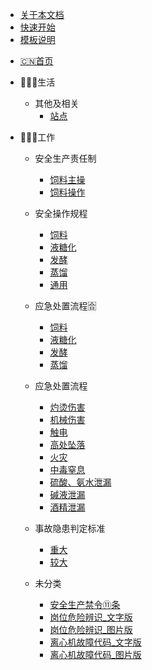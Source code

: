 * [关于本文档](src/1/)
* [快速开始](src/2/)
* [模板说明](src/3/)

<!-- 侧边栏 -->

- [🇨🇳首页](/)

- 👨‍👩‍👧生活

  - 其他及相关
    - [站点](/生活/其他及相关/站点.md)

- 👷🏻‍♂️工作

  - 安全生产责任制
    - [饲料主操](/工作/安全生产责任制/饲料主操.md)
    - [饲料操作](/工作/安全生产责任制/饲料操作.md)

  - 安全操作规程
    - [饲料](/工作/安全操作规程/饲料.md)
    - [液糖化](/工作/安全操作规程/液糖化.md)
    - [发酵](/工作/安全操作规程/发酵.md)
    - [蒸馏](/工作/安全操作规程/蒸馏.md)
    - [通用](/工作/安全操作规程/通用.md)

  - 应急处置流程🈴
    - [饲料](/工作/应急处置流程🈴/饲料.md)
    - [液糖化](/工作/应急处置流程🈴/液糖化.md)
    - [发酵](/工作/应急处置流程🈴/发酵.md)
    - [蒸馏](/工作/应急处置流程🈴/蒸馏.md)

  - 应急处置流程
    - [灼烫伤害](/工作/应急处置流程/灼烫伤害.md)
    - [机械伤害](/工作/应急处置流程/机械伤害.md)
    - [触电](/工作/应急处置流程/触电.md)
    - [高处坠落](/工作/应急处置流程/高处坠落.md)
    - [火灾](/工作/应急处置流程/火灾.md)
    - [中毒窒息](/工作/应急处置流程/中毒窒息.md)
    - [硫酸、氨水泄漏](/工作/应急处置流程/硫酸、氨水泄漏.md)
    - [碱液泄漏](/工作/应急处置流程/碱液泄漏.md)
    - [酒精泄漏](/工作/应急处置流程/酒精泄漏.md)

  - 事故隐患判定标准
    - [重大](/工作/事故隐患判定标准/重大.md)
    - [较大](/工作/事故隐患判定标准/较大.md)

  - 未分类
    - [安全生产禁令⑪条](/工作/未分类/安全生产禁令⑪条.md)
    - [岗位危险辨识_文字版](/工作/未分类/岗位危险辨识_文字版.md)
    - [岗位危险辨识_图片版](/工作/未分类/岗位危险辨识_图片版.md)
    - [离心机故障代码_文字版](/工作/未分类/离心机故障代码_文字版.md)
    - [离心机故障代码_图片版](/工作/未分类/离心机故障代码_图片版.md)
